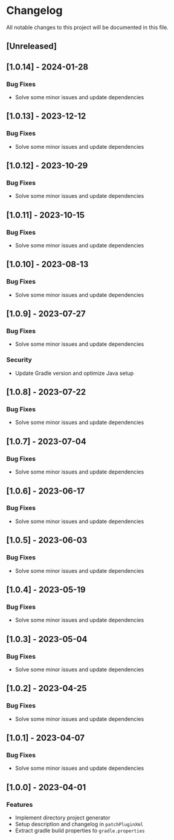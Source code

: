 # Changelog

All notable changes to this project will be documented in this file.

## [Unreleased]
## [1.0.14] - 2024-01-28

### Bug Fixes

- Solve some minor issues and update dependencies

## [1.0.13] - 2023-12-12

### Bug Fixes

- Solve some minor issues and update dependencies

## [1.0.12] - 2023-10-29

### Bug Fixes

- Solve some minor issues and update dependencies

## [1.0.11] - 2023-10-15

### Bug Fixes

- Solve some minor issues and update dependencies

## [1.0.10] - 2023-08-13

### Bug Fixes

- Solve some minor issues and update dependencies

## [1.0.9] - 2023-07-27

### Bug Fixes

- Solve some minor issues and update dependencies

### Security

- Update Gradle version and optimize Java setup

## [1.0.8] - 2023-07-22

### Bug Fixes

- Solve some minor issues and update dependencies

## [1.0.7] - 2023-07-04

### Bug Fixes

- Solve some minor issues and update dependencies

## [1.0.6] - 2023-06-17

### Bug Fixes

- Solve some minor issues and update dependencies

## [1.0.5] - 2023-06-03

### Bug Fixes

- Solve some minor issues and update dependencies

## [1.0.4] - 2023-05-19

### Bug Fixes

- Solve some minor issues and update dependencies

## [1.0.3] - 2023-05-04

### Bug Fixes

- Solve some minor issues and update dependencies

## [1.0.2] - 2023-04-25

### Bug Fixes

- Solve some minor issues and update dependencies

## [1.0.1] - 2023-04-07

### Bug Fixes

- Solve some minor issues and update dependencies

## [1.0.0] - 2023-04-01

### Features

- Implement directory project generator
- Setup description and changelog in `patchPluginXml`
- Extract gradle build properties to `gradle.properties`

<!-- generated by git-cliff -->
